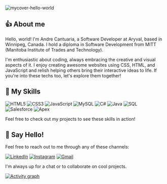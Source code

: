 ![mycover-hello-world](https://github.com/andrecantuaria/andrecantuaria/assets/146020004/5dd3852c-69f5-47ad-87b0-3b28f5396cc5)

## 👍 About me

Hello, world! I'm Andre Cantuaria, a Software Developer at Aryval, based in Winnipeg, Canada. I hold a diploma in Software Development from MITT (Manitoba Institute of Trades and Technology).

I'm enthusiastic about coding, always embracing the creative and visual aspects of it. I enjoy creating awesome websites using CSS, HTML, and JavaScript and relish helping others bring their interactive ideas to life. If you're into these techs too, let's explore them together!

## 🌱 My Skills

![HTML5](https://img.shields.io/badge/HTML-00A6E4?style=for-the-badge&logo=html5&logoColor=white)
![CSS3](https://img.shields.io/badge/CSS-0073E6?style=for-the-badge&logo=css3&logoColor=white)
![JavaScript](https://img.shields.io/badge/JavaScript-005D99?style=for-the-badge&logo=javascript&logoColor=white)
![MySQL](https://img.shields.io/badge/MySQL-003366?style=for-the-badge&logo=mysql&logoColor=white)
![C#](https://img.shields.io/badge/C%23-239120?style=for-the-badge&logo=csharp&logoColor=white)
![Java](https://img.shields.io/badge/Java-007396?style=for-the-badge&logo=java&logoColor=white)
![SQL](https://img.shields.io/badge/SQL-4479A1?style=for-the-badge&logo=sqlite&logoColor=white)
![Salesforce](https://img.shields.io/badge/SOQL-00A1E0?style=for-the-badge&logo=salesforce&logoColor=white)
![Apex](https://img.shields.io/badge/Apex-0070CA?style=for-the-badge&logo=salesforce&logoColor=white)

Feel free to check out my projects to see these skills in action!

## 💬 Say Hello!
Feel free to reach out to me through any of these channels:

[![LinkedIn](https://img.shields.io/badge/LinkedIn-Connect-blue?style=for-the-badge&logo=linkedin&logoColor=transparent)](https://www.linkedin.com/in/andrecantuaria)
[![Instagram](https://img.shields.io/badge/Instagram-Follow-orange?style=for-the-badge&logo=instagram&logoColor=transparent)](https://www.instagram.com/andre.cantuaria)
[![Gmail](https://img.shields.io/badge/Gmail-Email-red?style=for-the-badge&logo=gmail&logoWidth=32)](mailto:andrecantuaria@gmail.com)

I'm always up for a chat or to collaborate on cool projects.

[![Activity graph](https://github-readme-activity-graph.vercel.app/graph?username=andrecantuaria&theme=tokyo-night&hide_border=true)](https://github.com/ashutosh00710/github-readme-activity-graph)




<!--
**andrecantuaria/andrecantuaria** is a ✨ _special_ ✨ repository because its `README.md` (this file) appears on your GitHub profile.

Here are some ideas to get you started:

- 🔭 I’m currently working on ...
- 🌱 I’m currently learning ...
- 👯 I’m looking to collaborate on ...
- 🤔 I’m looking for help with ...
- 💬 Ask me about ...
- 📫 How to reach me: ...
- 😄 Pronouns: ...
- ⚡ Fun fact: ...
-->
